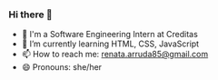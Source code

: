 ### Hi there 👋

- 🚀 I'm a Software Engineering Intern at Creditas
- 🌱 I’m currently learning HTML, CSS, JavaScript
- 📫 How to reach me: renata.arruda85@gmail.com
- 😄 Pronouns: she/her
